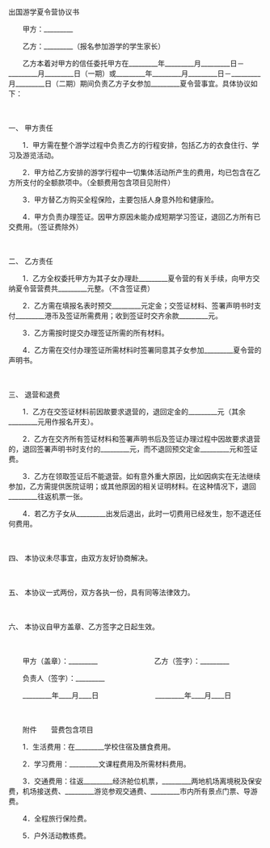 



出国游学夏令营协议书



 

　　甲方：_________　　

　　乙方：_________（报名参加游学的学生家长）　　

　　乙方本着对甲方的信任委托甲方在_________年_________月_________日－_________月_________日（一期）或_________年_________月_________日－_________月_________日（二期）期间负责乙方子女参加_________夏令营事宜。具体协议如下：

　　

一、
甲方责任

　　1．甲方需在整个游学过程中负责乙方的行程安排，包括乙方的衣食住行、学习及游览活动。

　　2．甲方给乙方安排的游学行程中一切集体活动所产生的费用，均已包含在乙方所支付的全额款项中。（全额费用包含项目见附件）

　　3．甲方替乙方购买全程保险，主要包括人身意外险和健康险。

　　4．甲方负责办理签证。因甲方原因未能办成短期学习签证，退回乙方所有已交费用。（签证费除外）

　　

二、
乙方责任

　　1．乙方全权委托甲方为其子女办理赴_________夏令营的有关手续，向甲方交纳夏令营营费共_________元整。（不含签证费）

　　2．乙方需在填报名表时预交_________元定金；交签证材料、签署声明书时支付_________港币及签证所需费用；收到签证时交齐余款_________元。

　　3．乙方需按时提交办理签证所需的所有材料。

　　4．乙方需在交付办理签证所需材料时签署同意其子女参加_________夏令营的声明书。

　　

三、
退营和退费

　　1．乙方在交签证材料前因故要求退营的，退回定金的_________元（其余_________元用作报名开支）。

　　2．乙方在交齐所有签证材料和签署声明书后及签证办理过程中因故要求退营的，退回签署声明书时支付的_________元，而不退回预交定金_________元和签证费。

　　3．乙方在领取签证后不能退营。如有意外重大原因，比如因病实在无法继续参加，乙方需提供医院证明；或其他原因的相关证明材料。在这种情况下，退回_________往返机票一张。

　　4．若乙方子女从_________出发后退出，此时一切费用已经发生，恕不退还任何费用。

　　

四、
本协议未尽事宜，由双方友好协商解决。

　　

五、
本协议一式两份，双方各执一份，具有同等法律效力。

　　

六、
本协议自甲方盖章、乙方签字之日起生效。

　　

　　甲方（盖章）：_________　　　　　　　　乙方（签字）：_________　　

　　负责人（签字）：_________　　

　　_________年____月____日　　　　　　　　_________年____月____日　　

　　

　　附件　　营费包含项目

　　1．生活费用：在_________学校住宿及膳食费用。

　　2．学习费用：_________文课程费用及所需材料费用。

　　3．交通费用：往返_________经济舱位机票，_________两地机场离境税及保安费，机场接送费、_________游览参观交通费、_________市内所有景点门票、导游费。

　　4．全程旅行保险费。

　　5．户外活动教练费。